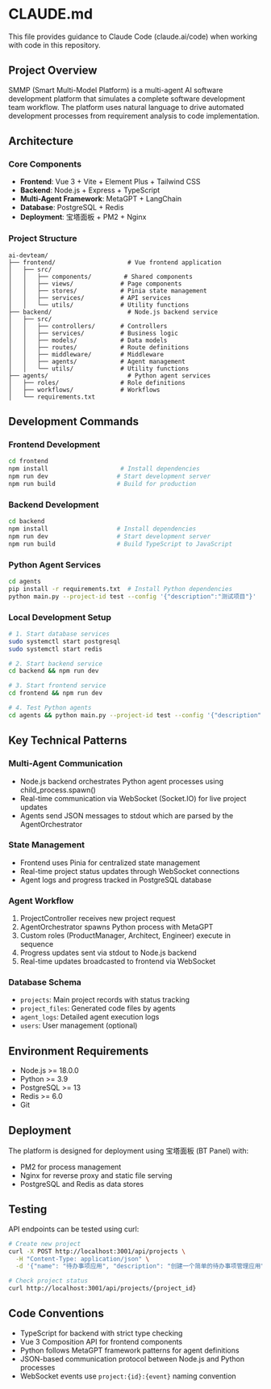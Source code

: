 # CLAUDE.md

This file provides guidance to Claude Code (claude.ai/code) when working with code in this repository.

## Project Overview

SMMP (Smart Multi-Model Platform) is a multi-agent AI software development platform that simulates a complete software development team workflow. The platform uses natural language to drive automated development processes from requirement analysis to code implementation.

## Architecture

### Core Components
- **Frontend**: Vue 3 + Vite + Element Plus + Tailwind CSS
- **Backend**: Node.js + Express + TypeScript  
- **Multi-Agent Framework**: MetaGPT + LangChain
- **Database**: PostgreSQL + Redis
- **Deployment**: 宝塔面板 + PM2 + Nginx

### Project Structure
```
ai-devteam/
├── frontend/                    # Vue frontend application
│   ├── src/
│   │   ├── components/         # Shared components
│   │   ├── views/             # Page components
│   │   ├── stores/            # Pinia state management
│   │   ├── services/          # API services
│   │   └── utils/             # Utility functions
├── backend/                     # Node.js backend service
│   ├── src/
│   │   ├── controllers/       # Controllers
│   │   ├── services/          # Business logic
│   │   ├── models/            # Data models
│   │   ├── routes/            # Route definitions
│   │   ├── middleware/        # Middleware
│   │   ├── agents/            # Agent management
│   │   └── utils/             # Utility functions
├── agents/                      # Python agent services
│   ├── roles/                 # Role definitions
│   ├── workflows/             # Workflows
│   └── requirements.txt
```

## Development Commands

### Frontend Development
```bash
cd frontend
npm install                    # Install dependencies
npm run dev                   # Start development server
npm run build                 # Build for production
```

### Backend Development  
```bash
cd backend
npm install                   # Install dependencies
npm run dev                   # Start development server
npm run build                 # Build TypeScript to JavaScript
```

### Python Agent Services
```bash
cd agents
pip install -r requirements.txt  # Install Python dependencies
python main.py --project-id test --config '{"description":"测试项目"}'  # Test agent execution
```

### Local Development Setup
```bash
# 1. Start database services
sudo systemctl start postgresql
sudo systemctl start redis

# 2. Start backend service
cd backend && npm run dev

# 3. Start frontend service  
cd frontend && npm run dev

# 4. Test Python agents
cd agents && python main.py --project-id test --config '{"description":"测试项目"}'
```

## Key Technical Patterns

### Multi-Agent Communication
- Node.js backend orchestrates Python agent processes using child_process.spawn()
- Real-time communication via WebSocket (Socket.IO) for live project updates
- Agents send JSON messages to stdout which are parsed by the AgentOrchestrator

### State Management
- Frontend uses Pinia for centralized state management
- Real-time project status updates through WebSocket connections
- Agent logs and progress tracked in PostgreSQL database

### Agent Workflow
1. ProjectController receives new project request
2. AgentOrchestrator spawns Python process with MetaGPT
3. Custom roles (ProductManager, Architect, Engineer) execute in sequence
4. Progress updates sent via stdout to Node.js backend
5. Real-time updates broadcasted to frontend via WebSocket

### Database Schema
- `projects`: Main project records with status tracking
- `project_files`: Generated code files by agents
- `agent_logs`: Detailed agent execution logs
- `users`: User management (optional)

## Environment Requirements

- Node.js >= 18.0.0
- Python >= 3.9
- PostgreSQL >= 13
- Redis >= 6.0
- Git

## Deployment

The platform is designed for deployment using 宝塔面板 (BT Panel) with:
- PM2 for process management
- Nginx for reverse proxy and static file serving
- PostgreSQL and Redis as data stores

## Testing

API endpoints can be tested using curl:
```bash
# Create new project
curl -X POST http://localhost:3001/api/projects \
  -H "Content-Type: application/json" \
  -d '{"name": "待办事项应用", "description": "创建一个简单的待办事项管理应用", "projectType": "web_app", "requirements": ["用户认证", "任务管理", "优先级设置"]}'

# Check project status  
curl http://localhost:3001/api/projects/{project_id}
```

## Code Conventions

- TypeScript for backend with strict type checking
- Vue 3 Composition API for frontend components
- Python follows MetaGPT framework patterns for agent definitions
- JSON-based communication protocol between Node.js and Python processes
- WebSocket events use `project:{id}:{event}` naming convention
